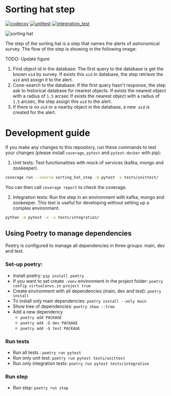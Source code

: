 # Sorting hat step
[![codecov](https://codecov.io/gh/alercebroker/sorting_hat_step/branch/main/graph/badge.svg?token=TdPzPGD9Ui)](https://codecov.io/gh/alercebroker/sorting_hat_step)
[![unittest](https://github.com/alercebroker/sorting_hat_step/actions/workflows/unittest.yml/badge.svg)](https://github.com/alercebroker/sorting_hat_step/actions/workflows/unittest.yml)
[![integration_test](https://github.com/alercebroker/sorting_hat_step/actions/workflows/integration.yml/badge.svg)](https://github.com/alercebroker/sorting_hat_step/actions/workflows/integration.yml)

![sorting hat]( https://media.giphy.com/media/JDAVoX2QSjtWU/giphy.gif)

The step of the sorting hat is a step that names the alerts of astronomical survey. The flow of the step is showing in the following image:

TODO: Update figure

1. Find object id in the database: The first query to the database is get the known `oid` by survey. If exists this `oid` in database, the step retrieve the `aid` and assign it to the alert.
2. Cone-search to the database: If the first query hasn't response, the step ask to historical database for nearest objects. If exists the nearest object with a radius of `1.5` arcsec If exists the nearest object with a radius of `1.5` arcsec, the step assign this `aid` to the alert.
3. If there is no `oid` or a nearby object in the database, a new` aid` is created for the alert.


# Development guide

If you make any changes to this repository, run these commands to test your changes (please install `coverage`, `pytest` and `pytest-docker` with pip):

1. Unit tests: Test functionalities with mock of services (kafka, mongo and zookeeper).
```bash
coverage run --source sorting_hat_step -m pytest -x tests/unittest/
```

You can then call `coverage report` to check the coverage.

2. Integration tests: Run the step in an environment with kafka, mongo and zookeeper. This test is useful for developing without setting up a complex environment.

```bash
python -m pytest -x -s tests/integration/
```

## Using Poetry to manage dependencies

Poetry is configured to manage all dependencies in three groups: main, dev and test. 

### Set-up poetry:
- Install poetry: `pip install poetry`
- If you want to set create `.venv` environment in the project folder: `poetry config virtualenvs.in-project true`
- Create environment with all dependencies (main, dev and test): `poetry install`
- To install only main dependencies: `poetry install --only main`
- Show tree of dependencies: `poetry show --tree`
- Add a new dependency 
  - `poetry add PACKAGE`
  - `poetry add -G dev PACKAGE`
  - `poetry add -G test PACKAGE`

### Run tests
- Run all tests : `poetry run pytest`
- Run only unit test: `poetry run pytest tests/unittest`
- Run only integration tests: `poetry run pytest tests/integration`

### Run step
- Run step: `poetry run step`

